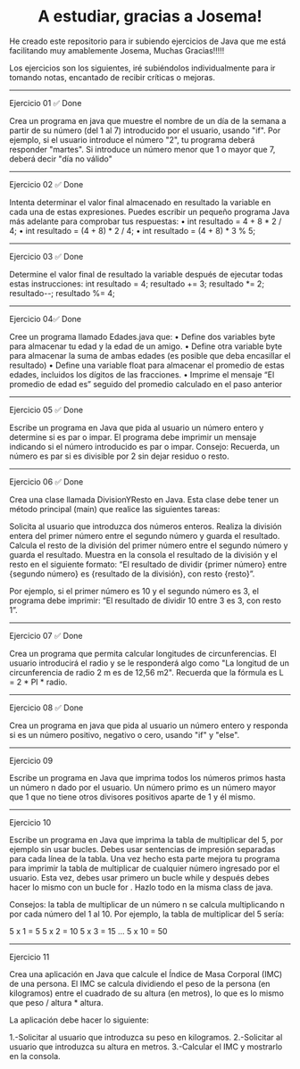 <p align="cener" width="350">      
<h1 align="center" >A estudiar, gracias a Josema! </h1>
</p>


He creado este repositorio para ir subiendo ejercicios de Java que me está facilitando muy amablemente Josema, Muchas Gracias!!!!!

Los ejercicios son los siguientes, iré subiéndolos individualmente para ir tomando notas, encantado de recibir críticas o mejoras.

****
Ejercicio 01 ✅ Done
 
Crea un programa en java que muestre el nombre de un día de la semana a
partir de su número (del 1 al 7) introducido por el usuario, usando "if".
Por ejemplo, si el usuario introduce el número "2", tu programa deberá responder "martes".
Si introduce un número menor que 1 o mayor que 7, deberá decir "día no válido"

 ****
Ejercicio 02 ✅ Done
 

Intenta determinar el valor final almacenado en resultado la variable en cada
una de estas expresiones. Puedes escribir un pequeño programa Java más
adelante para comprobar tus respuestas:
• int resultado = 4 + 8 * 2 / 4;
• int resultado = (4 + 8) * 2 / 4;
• int resultado = (4 + 8) * 3 % 5;

****
Ejercicio 03 ✅ Done

Determine el valor final de resultado la variable después de ejecutar todas estas
instrucciones:
int resultado = 4;
resultado += 3;
resultado *= 2;
resultado--;
resultado %= 4;

****
Ejercicio 04✅ Done

Cree un programa llamado Edades.java que:
• Define dos variables byte para almacenar tu edad y la edad de un amigo.
• Define otra variable byte para almacenar la suma de ambas edades (es
posible que deba encasillar el resultado)
• Define una variable float para almacenar el promedio de estas edades,
incluidos los dígitos de las fracciones.
• Imprime el mensaje “El promedio de edad es” seguido del promedio
calculado en el paso anterior

****
Ejercicio 05 ✅ Done

Escribe un programa en Java que pida al usuario un número entero y determine si es par o impar. El programa debe imprimir un mensaje indicando si el número introducido es par o impar. 
Consejo: 
Recuerda, un número es par si es divisible por 2 sin dejar residuo o resto.

****
Ejercicio 06 ✅ Done

Crea una clase llamada DivisionYResto en Java. Esta clase debe tener un método principal (main) que realice las siguientes tareas:

Solicita al usuario que introduzca dos números enteros.
Realiza la división entera del primer número entre el segundo número y guarda el resultado.
Calcula el resto de la división del primer número entre el segundo número y guarda el resultado.
Muestra en la consola el resultado de la división y el resto en el siguiente formato: “El resultado de dividir {primer número} entre {segundo número} es {resultado de la división}, con resto {resto}”.

Por ejemplo, si el primer número es 10 y el segundo número es 3, el programa debe imprimir: “El resultado de dividir 10 entre 3 es 3, con resto 1”.
****

Ejercicio 07 ✅ Done

 Crea un programa que permita calcular longitudes de circunferencias. 
 El usuario introducirá el radio y se le responderá algo como 
 "La longitud de un circunferencia de radio 2 m es de 12,56 m2". 
 Recuerda que la fórmula es L = 2 * PI * radio. 
****

Ejercicio 08 ✅ Done

Crea un programa en java que pida al usuario un número entero y responda 
si es un número positivo, negativo o cero, usando "if" y "else".

****
Ejercicio 09

Escribe un programa en Java que imprima todos los números primos hasta un número n dado por el usuario. Un número primo es un número mayor que 1 que no tiene otros divisores positivos aparte de 1 y él mismo.


****
Ejercicio 10

Escribe un programa en Java que imprima la tabla de multiplicar del 5, por ejemplo sin usar bucles. Debes usar sentencias de impresión separadas para cada línea de la tabla. 
Una vez hecho esta parte mejora tu programa para imprimir la tabla de multiplicar de cualquier número ingresado por el usuario. Esta vez, debes usar primero  un bucle while y después debes hacer lo mismo con un bucle for .
Hazlo todo en la misma class de java.

Consejos: 
la tabla de multiplicar de un número n se calcula multiplicando n por cada número del 1 al 10. Por ejemplo, la tabla de multiplicar del 5 sería:

5 x 1 = 5
5 x 2 = 10
5 x 3 = 15
...
5 x 10 = 50

****
Ejercicio 11

Crea una aplicación en Java que calcule el Índice de Masa Corporal (IMC) de una persona. El IMC se calcula dividiendo el peso de la persona (en kilogramos) entre el cuadrado de su altura (en metros), lo que es lo mismo que peso  / altura * altura.

La aplicación debe hacer lo siguiente:

1.-Solicitar al usuario que introduzca su peso en kilogramos.
2.-Solicitar al usuario que introduzca su altura en metros.
3.-Calcular el IMC y mostrarlo en la consola.

